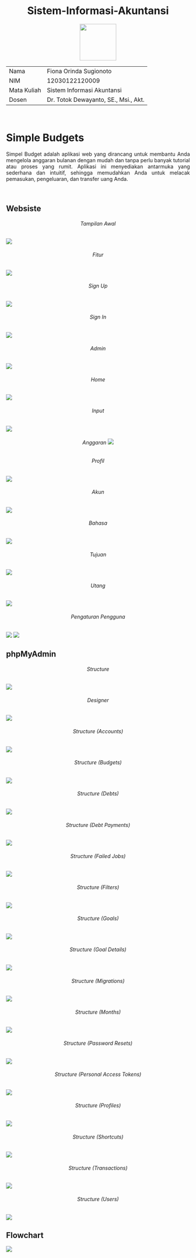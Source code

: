 
<h1 align="center">Sistem-Informasi-Akuntansi</h1>
<p align="center">
<img src="https://media.giphy.com/media/nDSlfqf0gn5g4/giphy.gif" width="100px">
</p>


<table align="center">
  <tr>
    <td>Nama</td>
    <td>Fiona Orinda Sugionoto</td>
  </tr>
  <tr>
    <td>NIM</td>
    <td>12030122120009</td>
  </tr>
  <tr>
    <td>Mata Kuliah</td>
    <td>Sistem Informasi Akuntansi</td>
  </tr>
   <tr>
    <td>Dosen</td>
    <td>Dr. Totok Dewayanto, SE., Msi., Akt.</td>
  </tr>
</table>

<br>
<h1>Simple Budgets</h1>
<p align="justify">Simpel Budget adalah aplikasi web yang dirancang untuk membantu Anda mengelola anggaran bulanan dengan mudah dan tanpa perlu banyak tutorial atau proses yang rumit. Aplikasi ini menyediakan antarmuka yang sederhana dan intuitif, sehingga memudahkan Anda untuk melacak pemasukan, pengeluaran, dan transfer uang Anda.</p>

<br>
<h2>Websiste</h2>

<h6 align="center">Tampilan Awal</h6>
<img src="pic/simple budgets.png">

<h6 align="center">Fitur</h6>
<img src="pic/fitur.png">

<h6 align="center">Sign Up</h6>
<img src="pic/sign up.png">

<h6 align="center">Sign In</h6>
<img src="pic/sign in.png">

<h6 align="center">Admin</h6>
<img src="pic/admin.png">

<h6 align="center">Home</h6>
<img src="pic/home.png">

<h6 align="center">Input</h6>
<img src="pic/input.png">

<h6 align="center">Anggaran
<img src="pic/anggaran.png">

<h6 align="center">Profil</h6>
<img src="pic/profil.png">

<h6 align="center">Akun</h6>
<img src="pic/akun.png">

<h6 align="center">Bahasa</h6>
<img src="pic/bahasa.png">

<h6 align="center">Tujuan</h6>
<img src="pic/tujuan.png">

<h6 align="center">Utang</h6>
<img src="pic/debt.png">

<h6 align="center">Pengaturan Pengguna</h6>
<img src="pic/user 1.png">
<img src="pic/user 2.png">

<br>
<h2>phpMyAdmin</h2>

<h6 align="center">Structure</h6>
<img src="pic/structure.jpg">

<h6 align="center">Designer</h6>
<img src="pic/designer.jpg">

<h6 align="center">Structure (Accounts)</h6>
<img src="pic/accounts.jpg">

<h6 align="center">Structure (Budgets)</h6>
<img src="pic/budgets.jpg">

<h6 align="center">Structure (Debts)</h6>
<img src="pic/debts.jpg">

<h6 align="center">Structure (Debt Payments)</h6>
<img src="pic/debt payments.jpg">

<h6 align="center">Structure (Failed Jobs)</h6>
<img src="pic/failed jobs.jpg">

<h6 align="center">Structure (Filters)</h6>
<img src="pic/filters.jpg">

<h6 align="center">Structure (Goals)</h6>
<img src="pic/goals.jpg">

<h6 align="center">Structure (Goal Details)</h6>
<img src="pic/goal details.jpg">

<h6 align="center">Structure (Migrations)</h6>
<img src="pic/migrations.jpg">

<h6 align="center">Structure (Months)</h6>
<img src="pic/months.jpg">

<h6 align="center">Structure (Password Resets)</h6>
<img src="pic/password resets.jpg">

<h6 align="center">Structure (Personal Access Tokens)</h6>
<img src="pic/personal access tokens.jpg">

<h6 align="center">Structure (Profiles)</h6>
<img src="pic/profiles.jpg">

<h6 align="center">Structure (Shortcuts)</h6>
<img src="pic/shortcuts.jpg">

<h6 align="center">Structure (Transactions)</h6>
<img src="pic/transactions.jpg">

<h6 align="center">Structure (Users)</h6>
<img src="pic/users.jpg">

<br>
<h2>Flowchart</h2>

<img src="pic/flowchart.png">

